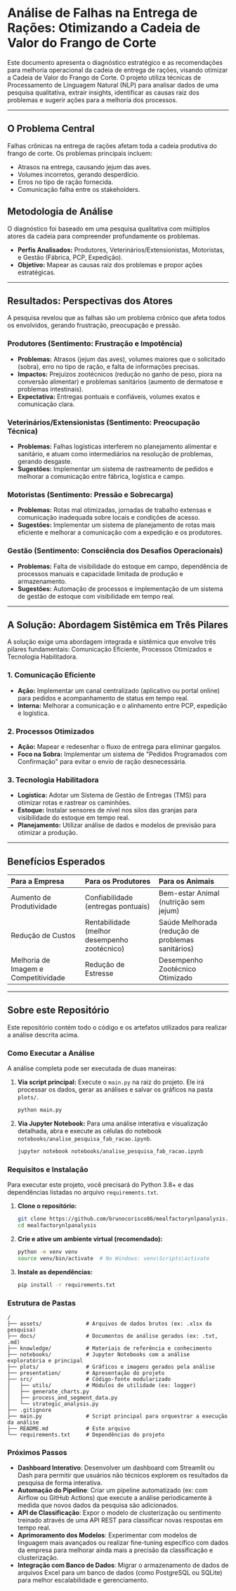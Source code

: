 # Análise de Falhas na Entrega de Rações: Otimizando a Cadeia de Valor do Frango de Corte

Este documento apresenta o diagnóstico estratégico e as recomendações para melhoria operacional da cadeia de entrega de rações, visando otimizar a Cadeia de Valor do Frango de Corte. O projeto utiliza técnicas de Processamento de Linguagem Natural (NLP) para analisar dados de uma pesquisa qualitativa, extrair insights, identificar as causas raiz dos problemas e sugerir ações para a melhoria dos processos.

---

## O Problema Central

Falhas crônicas na entrega de rações afetam toda a cadeia produtiva do frango de corte. Os problemas principais incluem:
*   Atrasos na entrega, causando jejum das aves.
*   Volumes incorretos, gerando desperdício.
*   Erros no tipo de ração fornecida.
*   Comunicação falha entre os stakeholders.

## Metodologia de Análise

O diagnóstico foi baseado em uma pesquisa qualitativa com múltiplos atores da cadeia para compreender profundamente os problemas.

*   **Perfis Analisados:** Produtores, Veterinários/Extensionistas, Motoristas, e Gestão (Fábrica, PCP, Expedição).
*   **Objetivo:** Mapear as causas raiz dos problemas e propor ações estratégicas.

---

## Resultados: Perspectivas dos Atores

A pesquisa revelou que as falhas são um problema crônico que afeta todos os envolvidos, gerando frustração, preocupação e pressão.

### Produtores (Sentimento: Frustração e Impotência)
*   **Problemas:** Atrasos (jejum das aves), volumes maiores que o solicitado (sobra), erro no tipo de ração, e falta de informações precisas.
*   **Impactos:** Prejuízos zootécnicos (redução no ganho de peso, piora na conversão alimentar) e problemas sanitários (aumento de dermatose e problemas intestinais).
*   **Expectativa:** Entregas pontuais e confiáveis, volumes exatos e comunicação clara.

### Veterinários/Extensionistas (Sentimento: Preocupação Técnica)
*   **Problemas:** Falhas logísticas interferem no planejamento alimentar e sanitário, e atuam como intermediários na resolução de problemas, gerando desgaste.
*   **Sugestões:** Implementar um sistema de rastreamento de pedidos e melhorar a comunicação entre fábrica, logística e campo.

### Motoristas (Sentimento: Pressão e Sobrecarga)
*   **Problemas:** Rotas mal otimizadas, jornadas de trabalho extensas e comunicação inadequada sobre locais e condições de acesso.
*   **Sugestões:** Implementar um sistema de planejamento de rotas mais eficiente e melhorar a comunicação com a expedição e os produtores.

### Gestão (Sentimento: Consciência dos Desafios Operacionais)
*   **Problemas:** Falta de visibilidade do estoque em campo, dependência de processos manuais e capacidade limitada de produção e armazenamento.
*   **Sugestões:** Automação de processos e implementação de um sistema de gestão de estoque com visibilidade em tempo real.

---

## A Solução: Abordagem Sistêmica em Três Pilares

A solução exige uma abordagem integrada e sistêmica que envolve três pilares fundamentais: Comunicação Eficiente, Processos Otimizados e Tecnologia Habilitadora.

### 1. Comunicação Eficiente
*   **Ação:** Implementar um canal centralizado (aplicativo ou portal online) para pedidos e acompanhamento de status em tempo real.
*   **Interna:** Melhorar a comunicação e o alinhamento entre PCP, expedição e logística.

### 2. Processos Otimizados
*   **Ação:** Mapear e redesenhar o fluxo de entrega para eliminar gargalos.
*   **Foco na Sobra:** Implementar um sistema de "Pedidos Programados com Confirmação" para evitar o envio de ração desnecessária.

### 3. Tecnologia Habilitadora
*   **Logística:** Adotar um Sistema de Gestão de Entregas (TMS) para otimizar rotas e rastrear os caminhões.
*   **Estoque:** Instalar sensores de nível nos silos das granjas para visibilidade do estoque em tempo real.
*   **Planejamento:** Utilizar análise de dados e modelos de previsão para otimizar a produção.

---

## Benefícios Esperados

| Para a Empresa | Para os Produtores | Para os Animais |
| :--- | :--- | :--- |
| Aumento de Produtividade | Confiabilidade (entregas pontuais) | Bem-estar Animal (nutrição sem jejum) |
| Redução de Custos | Rentabilidade (melhor desempenho zootécnico) | Saúde Melhorada (redução de problemas sanitários) |
| Melhoria de Imagem e Competitividade | Redução de Estresse | Desempenho Zootécnico Otimizado |

---

## Sobre este Repositório

Este repositório contém todo o código e os artefatos utilizados para realizar a análise descrita acima.

### Como Executar a Análise

A análise completa pode ser executada de duas maneiras:

1.  **Via script principal:**
    Execute o `main.py` na raiz do projeto. Ele irá processar os dados, gerar as análises e salvar os gráficos na pasta `plots/`.
    ```bash
    python main.py
    ```

2.  **Via Jupyter Notebook:**
    Para uma análise interativa e visualização detalhada, abra e execute as células do notebook `notebooks/analise_pesquisa_fab_racao.ipynb`.
    ```bash
    jupyter notebook notebooks/analise_pesquisa_fab_racao.ipynb
    ```

### Requisitos e Instalação

Para executar este projeto, você precisará do Python 3.8+ e das dependências listadas no arquivo `requirements.txt`.

1.  **Clone o repositório:**
    ```bash
    git clone https://github.com/brunocorisco86/mealfactorynlpanalysis.git
    cd mealfactorynlpanalysis
    ```

2.  **Crie e ative um ambiente virtual (recomendado):**
    ```bash
    python -m venv venv
    source venv/bin/activate  # No Windows: venv\Scripts\activate
    ```

3.  **Instale as dependências:**
    ```bash
    pip install -r requirements.txt
    ```

### Estrutura de Pastas

```
/
├── assets/              # Arquivos de dados brutos (ex: .xlsx da pesquisa)
├── docs/                # Documentos de análise gerados (ex: .txt, .md)
├── knowledge/           # Materiais de referência e conhecimento
├── notebooks/           # Jupyter Notebooks com a análise exploratória e principal
├── plots/               # Gráficos e imagens gerados pela análise
├── presentation/        # Apresentação do projeto
├── src/                 # Código-fonte modularizado
│   ├── utils/           # Módulos de utilidade (ex: logger)
│   ├── generate_charts.py
│   ├── process_and_segment_data.py
│   └── strategic_analysis.py
├── .gitignore
├── main.py              # Script principal para orquestrar a execução da análise
├── README.md            # Este arquivo
└── requirements.txt     # Dependências do projeto
```

### Próximos Passos

- **Dashboard Interativo**: Desenvolver um dashboard com Streamlit ou Dash para permitir que usuários não técnicos explorem os resultados da pesquisa de forma interativa.
- **Automação do Pipeline**: Criar um pipeline automatizado (ex: com Airflow ou GitHub Actions) que execute a análise periodicamente à medida que novos dados da pesquisa são adicionados.
- **API de Classificação**: Expor o modelo de clusterização ou sentimento treinado através de uma API REST para classificar novas respostas em tempo real.
- **Aprimoramento dos Modelos**: Experimentar com modelos de linguagem mais avançados ou realizar fine-tuning específico com dados da empresa para melhorar ainda mais a precisão da classificação e clusterização.
- **Integração com Banco de Dados**: Migrar o armazenamento de dados de arquivos Excel para um banco de dados (como PostgreSQL ou SQLite) para melhor escalabilidade e gerenciamento.